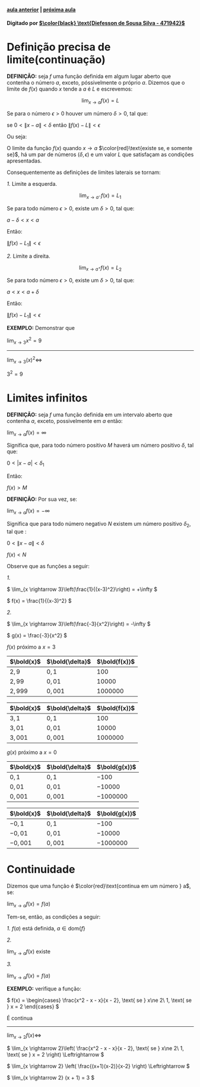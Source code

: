 ﻿ <script>
  MathJax = {
    tex: {inlineMath: [['$', '$'], ['\\(', '\\)']]}
  };
  </script>
  <script id="MathJax-script" async src="https://cdn.jsdelivr.net/npm/mathjax@3/es5/tex-chtml.js"></script>
  
   <script src="https://cdn.jsdelivr.net/npm/mermaid@8.4.0/dist/mermaid.min.js"></script>
 <script>mermaid.initialize({startOnLoad:true});</script>

#### [aula anterior](./16-09-19-definicao-precisa-de-limite.html) | [próxima aula](./18-09-19-continuidade-de-funcoes.html)

#### Digitado por [$\color{black} \text{Diefesson de Sousa Silva - 471942}$](mailto://diefesson.so@gmail.com)

# Definição precisa de limite(continuação)

**DEFINIÇÃO:** seja $f$ uma função definida em algum lugar aberto que contenha o número $a$, exceto, póssivelmente o próprio $a$. Dizemos que o limite de $f(x)$ quando $x$ tende a $a$ é $L$ e escrevemos:

$$\lim_{x \rightarrow a} f(x) = L$$

Se para o número $\epsilon > 0$ houver um número $\delta > 0$, tal que:

$\text{se } 0 < \|x - a\| < \delta$ então $\|f(x) - L\| < \epsilon$

Ou seja:

O limite da função $f(x)$ quando $x \rightarrow a$ $\color{red}\text{existe se, e somente se}$, há um par de números $(\delta, \epsilon)$ e um valor $L$ que satisfaçam as condições apresentadas.

Consequentemente as definições de limites laterais se tornam:

*1.* Limite a esquerda.

$$\lim_{x \rightarrow a^-} f(x) = L_1$$

Se para todo número $\epsilon > 0$, existe um $\delta > 0$, tal que:

$a - \delta < x < a$

Então:

$\|f(x) - L_1\| < \epsilon$

*2.* Limite a direita.

$$\lim_{x \rightarrow a^+} f(x) = L_2$$

Se para todo número $\epsilon > 0$, existe um $\delta > 0$, tal que:

$a < x < a + \delta$

Então:

$\|f(x) - L_1\| < \epsilon$

**EXEMPLO:** Demonstrar que

$\lim_{x \rightarrow 3} x^2 = 9$

---

$\lim_{x \rightarrow 3}(x)^2 \Leftrightarrow$

$3^2 = 9$

# Limites infinitos

**DEFINIÇÃO:** seja $f$ uma função definida em um intervalo aberto que contenha $a$, exceto, possivelmente em $a$ então:

$\lim_{x \rightarrow a} f(x) = \infty$

Significa que, para todo número positivo $M$ haverá um número positivo $\delta$, tal que:

$0 < |x - a| < \delta_1$

Então:

$f(x) > M$

**DEFINIÇÃO:** Por sua vez, se:

$\lim_{x \rightarrow a} f(x) = -\infty$

Significa que para todo número negativo $N$
existem um número positivo $\delta_2$, tal que :

$0 < \| x - a \| < \delta$

$f(x) < N$ 

Observe que as funções a seguir:

*1.*

$
\lim_{x \rightarrow 3}\left(\frac{1}{(x-3)^2}\right) = +\infty
$

$
f(x) = \frac{1}{(x-3)^2}
$

*2.*

$
\lim_{x \rightarrow 3}\left(\frac{-3}{x^2}\right) = -\infty
$

$
g(x) = \frac{-3}{x^2}
$

$f(x)$ próximo a $x=3$

$\bold{x}$ | $\bold{\delta}$ | $\bold{f(x)}$
-|-|-
$2,9$   | $0,1$   | $100$
$2,99$  | $0,01$  | $10000$
$2,999$ | $0,001$ | $1000000$

$\bold{x}$ | $\bold{\delta}$ | $\bold{f(x)}$
-|-|-
$3,1$ | $0,1$ | $100$
$3,01$ | $0,01$ | $10000$
$3,001$ | $0,001$ | $1000000$

$g(x)$ próximo a $x = 0$

$\bold{x}$ | $\bold{\delta}$ | $\bold{g(x)}$
-|-|-
$0,1$   | $0,1$   | $-100$
$0,01$  | $0,01$  | $-10000$
$0,001$ | $0,001$ | $-1000000$

$\bold{x}$ | $\bold{\delta}$ | $\bold{g(x)}$
-|-|-
$-0,1$ | $0,1$ | $-100$
$-0,01$ | $0,01$ | $-10000$
$-0,001$ | $0,001$ | $-1000000$

# Continuidade

Dizemos que uma função é $\color{red}\text{continua em um número } a$, se:

$\lim_{x \rightarrow a} f(x) = f(a)$

Tem-se, então, as condições a seguir:

*1.* $f(a)$ está definida, $a \in \text{dom}\{f\}$

*2.*

$\lim_{x \rightarrow a} f(x) \text{ existe}$

*3.* 

$\lim_{x \rightarrow a} f(x) = f(a)$

**EXEMPLO:** verifique a função:

$
f(x) = 
\begin{cases}
\frac{x^2 - x - x}{x - 2}, \text{ se } x\ne 2\\
1, \text{ se } x = 2
\end{cases}
$

É continua

---

$\lim_{x \rightarrow 2} f(x) \Leftrightarrow$

$
\lim_{x \rightarrow 2}\left( 
\frac{x^2 - x - x}{x - 2}, \text{ se } x\ne 2\\
1, \text{ se } x = 2
 \right) \Leftrightarrow
 $

$
\lim_{x \rightarrow 2} \left( \frac{(x+1)(x-2)}{x-2}  \right) \Leftrightarrow
$

$
\lim_{x \rightarrow 2} (x + 1) = 3
$



